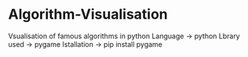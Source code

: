 # Algorithm-Visualisation
Vsualisation of famous algorithms in python
Language -> python
Lbrary used -> pygame
Istallation -> pip install pygame
